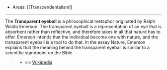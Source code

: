
- Areas: [[Transcendentalism]]

---
The **Transparent eyeball** is a philosophical metaphor originated by Ralph Waldo Emerson. The transparent eyeball is a representation of an eye that is absorbent rather than reflective, and therefore takes in all that nature has to offer.  Emerson intends that the individual become one with nature, and the transparent eyeball is a tool to do that. In the essay Nature, Emerson explains that the meaning behind the transparent eyeball is similar to a scientific standpoint on the Bible. 
> - via [Wikipedia](https://en.wikipedia.org/wiki/Transparent%20eyeball)
